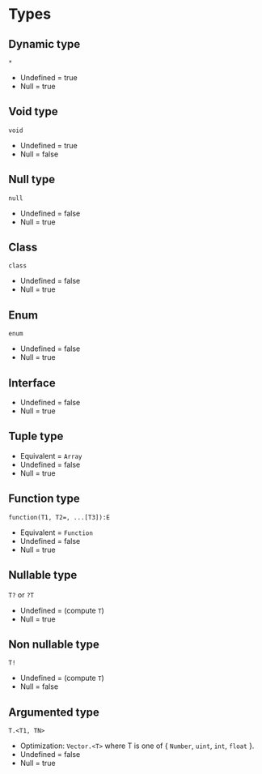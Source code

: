 # Types

## Dynamic type

`*`

* Undefined = true
* Null = true

## Void type

`void`

* Undefined = true
* Null = false

## Null type

`null`

* Undefined = false
* Null = true

## Class

`class`

* Undefined = false
* Null = true

## Enum

`enum`

* Undefined = false
* Null = true

## Interface

* Undefined = false
* Null = true

## Tuple type

* Equivalent = `Array`
* Undefined = false
* Null = true

## Function type

`function(T1, T2=, ...[T3]):E`

* Equivalent = `Function`
* Undefined = false
* Null = true

## Nullable type

`T?` or `?T`

* Undefined = (compute `T`)
* Null = true

## Non nullable type

`T!`

* Undefined = (compute `T`)
* Null = false

## Argumented type

`T.<T1, TN>`

* Optimization: `Vector.<T>` where T is one of { `Number`, `uint`, `int`, `float` }.
* Undefined = false
* Null = true
